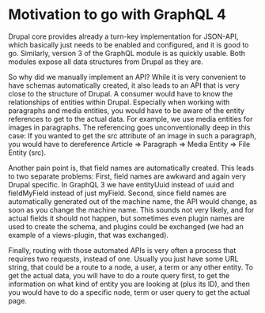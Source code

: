 # Motivation to go with GraphQL 4

Drupal core provides already a turn-key implementation for JSON-API, which basically just needs to be enabled and
configured, and it is good to go. Similarly, version 3 of the GraphQL module is as quickly usable. Both modules expose
all data structures from Drupal as they are.

So why did we manually implement an API? While it is very convenient to have schemas automatically created, it also
leads to an API that is very close to the structure of Drupal. A consumer would have to know the relationships of
entities within Drupal. Especially when working with paragraphs and media entities, you would have to be aware of the
entity references to get to the actual data.
For example, we use media entities for images in paragraphs. The referencing goes unconventionally deep in this case:
If you wanted to get the src attribute of an image in such a paragraph, you would have to dereference
Article => Paragraph => Media Entity => File Entity (src).

Another pain point is, that field names are automatically created. This leads to two separate problems: First, field
names are awkward and again very Drupal specific. In GraphQL 3 we have entityUuid instead of uuid and fieldMyField
instead of just myField.
Second, since field names are automatically generated out of the machine name, the API would change, as soon as you change
the machine name. This sounds not very likely, and for actual fields it should not happen, but sometimes even plugin
names are used to create the schema, and plugins could be exchanged (we had an example of a views-plugin, that was exchanged).

Finally, routing with those automated APIs is very often a process that requires two requests, instead of one.
Usually you just have some URL string, that could be a route to a node, a user, a term or any other entity. To get
the actual data, you will have to do a route query first, to get the information on what kind of entity you are looking at
(plus its ID), and then you would have to do a specific node, term or user query to get the actual page.
